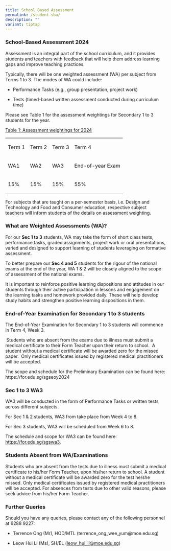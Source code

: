 ```yaml
---
title: School Based Assessment
permalink: /student-sba/
description: ""
variant: tiptap
---
```

<h3>School-Based Assessment 2024</h3>
<p>Assessment is an integral part of the school curriculum, and it provides
students and teachers with feedback that will help them address learning
gaps and improve teaching practices.</p>
<p>Typically, there will be one weighted assessment (WA) per subject from
Terms 1 to 3. The modes of WA could include:</p>
<ul data-tight="true" class="tight">
<li>
<p>Performance Tasks (e.g., group presentation, project work)</p>
</li>
<li>
<p>Tests (timed-based written assessment conducted during curriculum time)</p>
<p></p>
</li>
</ul>
<p>Please see Table 1 for the assessment weightings for Secondary 1 to 3
students for the year.</p>
<p><u>Table 1: Assessment weightings for 2024</u>
</p>
<table style="minWidth: 100px">
<colgroup>
<col>
<col>
<col>
<col>
</colgroup>
<tbody>
<tr>
<td rowspan="1" colspan="1">
<p>Term 1</p>
</td>
<td rowspan="1" colspan="1">
<p>Term 2</p>
</td>
<td rowspan="1" colspan="1">
<p>Term 3</p>
</td>
<td rowspan="1" colspan="1">
<p>Term 4</p>
</td>
</tr>
<tr>
<td rowspan="1" colspan="1">
<p>WA1</p>
</td>
<td rowspan="1" colspan="1">
<p>WA2</p>
</td>
<td rowspan="1" colspan="1">
<p>WA3</p>
</td>
<td rowspan="1" colspan="1">
<p>End-of-year Exam</p>
</td>
</tr>
<tr>
<td rowspan="1" colspan="1">
<p>15%</p>
</td>
<td rowspan="1" colspan="1">
<p>15%</p>
</td>
<td rowspan="1" colspan="1">
<p>15%</p>
</td>
<td rowspan="1" colspan="1">
<p>55%</p>
</td>
</tr>
</tbody>
</table>
<p>For subjects that are taught on a per-semester basis, i.e. Design and
Technology and Food and Consumer education, respective subject teachers
will inform students of the details on assessment weighting.&nbsp;&nbsp;</p>
<h3>What are Weighted Assessments (WA)?</h3>
<p>For our&nbsp;<strong>Sec 1 to 3</strong>&nbsp;students, WA may take the
form of short class tests, performance tasks, graded assignments, project
work or oral presentations, varied and designed to support learning of
students leveraging on formative assessment.</p>
<p>To better prepare our&nbsp;<strong>Sec 4 and 5</strong>&nbsp;students
for the rigour of the national exams at the end of the year, WA 1 &amp;
2 will be closely aligned to the scope of assessment of the national exams.</p>
<p>It is important to reinforce positive learning dispositions and attitudes
in our students through their active participation in lessons and engagement
on the learning tasks and homework provided daily. These will help develop
study habits and strengthen positive learning dispositions in them.</p>
<h3>End-of-Year Examination for Secondary 1 to 3 students</h3>
<p>The End-of-Year Examination for Secondary 1 to 3 students will commence
in Term 4, Week 3.</p>
<p><strong>&nbsp;</strong>Students who are absent from the exams due to illness
must submit a medical certificate to their Form Teacher upon their return
to school.&nbsp; A student without a medical certificate will be awarded
zero for the missed paper.&nbsp; Only medical certificates issued by registered
medical practitioners will be accepted.</p>
<p>The scope and schedule for the Preliminary Examination can be found here:
<a rel="noopener noreferrer nofollow" target="_blank">https://for.edu.sg/sgseoy2024</a>
</p>
<h3>Sec 1 to 3 WA3</h3>
<p>WA3 will be conducted in the form of Performance Tasks or written tests
across different subjects.</p>
<p>For Sec 1 &amp; 2 students, WA3 from take place from Week 4 to 8.</p>
<p>For Sec 3 students, WA3 will be scheduled from Week 6 to 8.</p>
<p>The schedule and scope for WA3 can be found here: <a href="https://for.edu.sg/sgswa3" rel="noopener noreferrer nofollow" target="_blank">https://for.edu.sg/sgswa3</a>.</p>
<h3>Students Absent from WA/Examinations</h3>
<p>Students who are absent from the tests due to illness must submit a medical
certificate to his/her Form Teacher, upon his/her return to school. A student
without a medical certificate will be awarded zero for the test he/she
missed. Only medical certificates issued by registered medical practitioners
will be accepted. For absences from tests due to other valid reasons, please
seek advice from his/her Form Teacher.</p>
<h3>Further Queries</h3>
<p>Should you have any queries, please contact any of the following personnel
at 6288 9227:</p>
<ul data-tight="true" class="tight">
<li>
<p>Terrence Ong (Mr), HOD/MTL (<a rel="noopener noreferrer nofollow" target="_blank">terrence_ong_wee_yum@moe.edu.sg</a>)</p>
</li>
<li>
<p>Leow Hui Li (Ms), SH/EL (<a href="mailto:leow_hui_li@moe.edu.sg" rel="noopener noreferrer nofollow" target="_blank">leow_hui_li@moe.edu.sg</a>)</p>
</li>
</ul>
<p></p>
<p></p>
